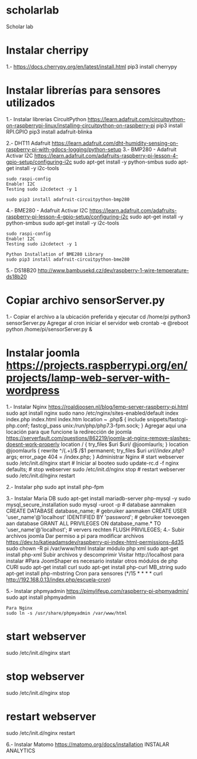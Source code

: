 # scholarlab
Scholar lab

# Instalar cherripy
1.- https://docs.cherrypy.org/en/latest/install.html
	pip3 install cherrypy

# Instalar librerías para sensores utilizados
1.- Instalar librerías CircuitPython https://learn.adafruit.com/circuitpython-on-raspberrypi-linux/installing-circuitpython-on-raspberry-pi
	pip3 install RPI.GPIO
	pip3 install adafruit-blinka

2.- DHT11 Adafruit https://learn.adafruit.com/dht-humidity-sensing-on-raspberry-pi-with-gdocs-logging/python-setup
3.- BMP280 - Adafruit
	Activar I2C https://learn.adafruit.com/adafruits-raspberry-pi-lesson-4-gpio-setup/configuring-i2c
	sudo apt-get install -y python-smbus
	sudo apt-get install -y i2c-tools
	
	sudo raspi-config
	Enable! I2C
	Testing sudo i2cdetect -y 1

	sudo pip3 install adafruit-circuitpython-bmp280

4.- BME280 - Adafruit
	Activar I2C https://learn.adafruit.com/adafruits-raspberry-pi-lesson-4-gpio-setup/configuring-i2c
	sudo apt-get install -y python-smbus
	sudo apt-get install -y i2c-tools
	
	sudo raspi-config
	Enable! I2C
	Testing sudo i2cdetect -y 1
	
	Python Installation of BME280 Library
	sudo pip3 install adafruit-circuitpython-bme280

5.- DS18B20 http://www.bambusekd.cz/dev/raspberry-1-wire-temperature-ds18b20

# Copiar archivo sensorServer.py
1.- Copiar el archivo a la ubicación preferida y ejecutar
	cd /home/pi
	python3 sensorServer.py
	Agregar al cron iniciar el servidor web
		crontab -e
		@reboot python /home/pi/sensorServer.py &


# Instalar joomla https://projects.raspberrypi.org/en/projects/lamp-web-server-with-wordpress
1.- Instalar Nginx https://roaldjoosen.nl/blog/lemp-server-raspberry-pi.html
	sudo apt install nginx
	sudo nano /etc/nginx/sites-enabled/default
		index index.php index.html index.htm
		location ~ \.php$ {
		    include snippets/fastcgi-php.conf;
		    fastcgi_pass unix:/run/php/php7.3-fpm.sock;
		}
	Agregar aquí una locación para que funcione la redirección de joomla https://serverfault.com/questions/862219/joomla-at-nginx-remove-slashes-doesnt-work-properly
		location / {
	        try_files $uri $uri/ @joomlaurls;
	    }
	    location @joomlaurls {
	        rewrite ^/(.+)/$ /$1 permanent;
	        try_files $uri $uri/ /index.php?$args;
	        error_page 404 = /index.php;
	    }
	Administrar Nginx
	# start webserver
		sudo /etc/init.d/nginx start
		# Iniciar al booteo
			sudo update-rc.d -f nginx defaults;
	# stop webserver
		sudo /etc/init.d/nginx stop
	# restart webserver
		sudo /etc/init.d/nginx restart

2.- Instalar php
	sudo apt install php-fpm

3.- Instalar Maria DB
	sudo apt-get install mariadb-server php-mysql -y
	sudo mysql_secure_installation
		sudo mysql -uroot -p
		# database aanmaken
			CREATE DATABASE database_name;
		# gebruiker aanmaken
			CREATE USER 'user_name'@'localhost' IDENTIFIED BY 'password';
		# gebruiker toevoegen aan database
			GRANT ALL PRIVILEGES ON database_name.* TO 'user_name'@'localhost';
		# ververs rechten
			FLUSH PRIVILEGES;
4.- Subir archivos joomla
	Dar permiso a pi para modificar archivos https://dev.to/katieadamsdev/raspberry-pi-index-html-permissions-4d35
		sudo chown -R pi /var/www/html
		Instalar módulo php xml
			sudo apt-get install php-xml
		Subir archivos y descomprimir
		Visitar http://localhost para instalar
		#Para JoomShaper es necesario instalar otros módulos de php
			CURl
				sudo apt-get install curl
				sudo apt-get install php-curl
			MB_string
				sudo apt-get install php-mbstring
	Cron para sensores (*/15 * * * *  curl http://192.168.0.13/index.php/escuela-cron)

5.- Instalar phpmyadmin https://pimylifeup.com/raspberry-pi-phpmyadmin/
	sudo apt install phpmyadmin

	Para Nginx
	sudo ln -s /usr/share/phpmyadmin /var/www/html
# start webserver
sudo /etc/init.d/nginx start
# stop webserver
sudo /etc/init.d/nginx stop
# restart webserver
sudo /etc/init.d/nginx restart

6.- Instalar Matomo https://matomo.org/docs/installation
INSTALAR ANALYTICS